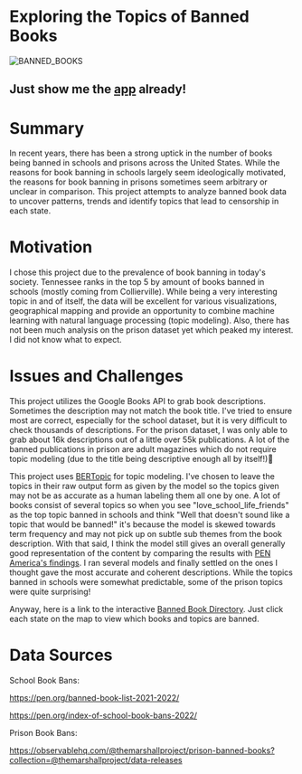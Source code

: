 # Exploring the Topics of Banned Books

![BANNED_BOOKS](https://github.com/RodNSS/banned_book_exploration/assets/92232804/004d293c-aaed-4dc1-99d7-e5a2120a0b12)

## Just show me the [app] already!

[app]: https://roderick.shinyapps.io/Banned_Book_Directory/

# Summary
In recent years, there has been a strong uptick in the number of books being banned in schools and prisons across the United States. While the reasons for book banning in schools largely seem ideologically motivated, the reasons for book banning in prisons sometimes seem arbitrary or unclear in comparison. This project attempts to analyze banned book data to uncover patterns, trends and identify topics that lead to censorship in each state. 

# Motivation
I chose this project due to the prevalence of book banning in today's society. Tennessee ranks in the top 5 by amount of books banned in schools (mostly coming from Collierville). While being a very interesting topic in and of itself, the data will be excellent for various visualizations, geographical mapping and provide an opportunity to combine machine learning with natural language processing (topic modeling). Also, there has not been much analysis on the prison dataset yet which peaked my interest. I did not know what to expect.

# Issues and Challenges
This project utilizes the Google Books API to grab book descriptions. Sometimes the description may not match the book title. I've tried to ensure most are correct, especially for the school dataset, but it is very difficult to check thousands of descriptions. For the prison dataset, I was only able to grab about 16k descriptions out of a little over 55k publications. A lot of the banned publications in prison are adult magazines which do not require topic modeling (due to the title being descriptive enough all by itself!)🙈

This project uses [BERTopic] for topic modeling. I've chosen to leave the topics in their raw output form as given by the model so the topics given may not be as accurate as a human labeling them all one by one. A lot of books consist of several topics so when you see "love_school_life_friends" as the top topic banned in schools and think "Well that doesn't sound like a topic that would be banned!" it's  because the model is skewed towards term frequency and may not pick up on subtle sub themes from the book description. With that said, I think the model still gives an overall generally good representation of the content by comparing the results with [PEN America's findings]. I ran several models and finally settled on the ones I thought gave the most accurate and coherent descriptions. While the topics banned in schools were somewhat predictable, some of the prison topics were quite surprising!

Anyway, here is a link to the interactive [Banned Book Directory]. Just click each state on the map to view which books and topics are banned. 

[Banned Book Directory]: https://roderick.shinyapps.io/Banned_Book_Directory/

[PEN America's findings]: https://pen.org/report/banned-usa-growing-movement-to-censor-books-in-schools/
[BERTopic]: https://github.com/MaartenGr/BERTopic
# Data Sources
School Book Bans: 

https://pen.org/banned-book-list-2021-2022/

https://pen.org/index-of-school-book-bans-2022/

Prison Book Bans: 

https://observablehq.com/@themarshallproject/prison-banned-books?collection=@themarshallproject/data-releases
